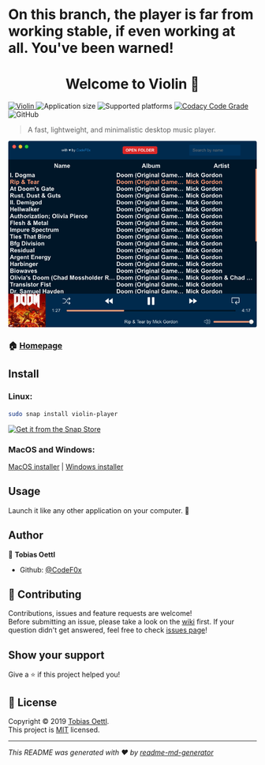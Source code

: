 # **On this branch, the player is far from working stable, if even working at all. You've been warned!**

<h1 align="center">Welcome to Violin 👋</h1>
<p>
  <a href="https://snapcraft.io/violin-player">
    <img alt="Violin" src="https://snapcraft.io/violin-player/badge.svg" />
  </a>
  <img alt="Application size" src="https://img.shields.io/badge/application%20size%3A-%3C%20150%20MB-yellow.svg">
  <img alt="Supported platforms" src="https://img.shields.io/badge/runs%20on%3A-windows%20|%20linux%20|%20osx-blue.svg">
  <a href="https://www.codacy.com/app/CodeF0x/violin?utm_source=github.com&utm_medium=referral&utm_content=CodeF0x/violin&utm_campaign=Badge_Grade">
    <img alt="Codacy Code Grade" src="https://api.codacy.com/project/badge/Grade/7549990eb1954df9858c27b21bf0f8ed">
  </a>
  <img alt="GitHub" src="https://img.shields.io/github/license/CodeF0x/violin.svg?color=yellw&label=license%3A">
</p>

> A fast, lightweight, and minimalistic desktop music player.

![Violin application screenshot](docs/assets/screenshot.png)

### 🏠 [Homepage](https://violin-player.cc/)

## Install

### Linux:

```sh
sudo snap install violin-player
```

[![Get it from the Snap Store](https://snapcraft.io/static/images/badges/en/snap-store-white.svg)](https://snapcraft.io/violin-player)

### MacOS and Windows:

[MacOS installer](https://github.com/CodeF0x/violin/releases/download/v2.2.1/violin-setup-mac.dmg) | [Windows installer](https://github.com/CodeF0x/violin/releases/download/v2.2.1/violin-setup-windows.msi)

## Usage

Launch it like any other application on your computer. 🚀

## Author

👤 **Tobias Oettl**

- Github: [@CodeF0x](https://github.com/CodeF0x)

## 🤝 Contributing

Contributions, issues and feature requests are welcome!<br />Before submitting an issue, please take a look on the [wiki](https://github.com/CodeF0x/violin/wiki) first. If your question didn't get answered, feel free to check [issues page](https://github.com/CodeF0x/violin/issues)!

## Show your support

Give a ⭐️ if this project helped you!

## 📝 License

Copyright © 2019 [Tobias Oettl](https://github.com/CodeF0x).<br />
This project is [MIT](https://github.com/CodeF0x/violin/blob/master/LICENSE) licensed.

---

_This README was generated with ❤️ by [readme-md-generator](https://github.com/kefranabg/readme-md-generator)_
